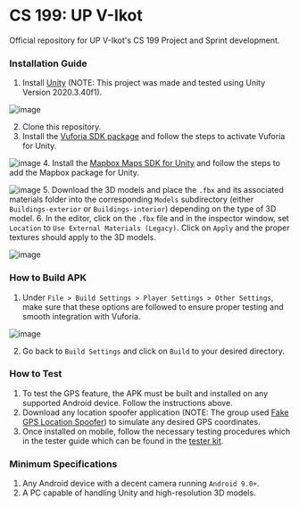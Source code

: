 # CS 199: UP V-Ikot
Official repository for UP V-Ikot's CS 199 Project and Sprint development.

### Installation Guide
1. Install [Unity](https://unity.com/download) (NOTE: This project was made and tested using Unity Version 2020.3.40f1).

![image](https://github.com/UP-V-Ikot/up-v-ikot-repo/assets/99495442/570f52c5-931c-4d32-ba3d-469893c9829e)

2. Clone this repository.
3. Install the [Vuforia SDK package](https://library.vuforia.com/getting-started/getting-started-vuforia-engine-unity) and follow the steps to activate Vuforia for Unity.

![image](https://github.com/UP-V-Ikot/up-v-ikot-repo/assets/99495442/b2d2a3c5-ab0c-4e56-a461-21ebefc26367)
4. Install the [Mapbox Maps SDK for Unity](https://docs.mapbox.com/unity/maps/guides/) and follow the steps to add the Mapbox package for Unity.

![image](https://github.com/UP-V-Ikot/up-v-ikot-repo/assets/91612199/8b3229a1-6e17-4e8e-81c1-0ba770874233)
5. Download the 3D models and place the `.fbx` and its associated materials folder into the corresponding `Models` subdirectory (either `Buildings-exterior` or `Buildings-interior`) depending on the type of 3D model.
6. In the editor, click on the `.fbx` file and in the inspector window, set `Location` to `Use External Materials (Legacy)`. Click on `Apply` and the proper textures should apply to the 3D models.

![image](https://github.com/UP-V-Ikot/up-v-ikot-repo/assets/99495442/c49a2356-2853-4280-963e-8fc13d4bea50)

### How to Build APK
1. Under `File > Build Settings > Player Settings > Other Settings`, make sure that these options are followed to ensure proper testing and smooth integration with Vuforia.

![image](https://github.com/UP-V-Ikot/up-v-ikot-repo/assets/99495442/1505053f-1170-4a25-87bc-5bfd6da86b9d)

2. Go back to `Build Settings` and click on `Build` to your desired directory.

### How to Test 
1. To test the GPS feature, the APK must be built and installed on any supported Android device. Follow the instructions above.
2. Download any location spoofer application (NOTE: The group used [Fake GPS Location Spoofer](https://play.google.com/store/apps/details?id=com.incorporateapps.fakegps.fre&hl=en&gl=US)) to simulate any desired GPS coordinates. 
3. Once installed on mobile, follow the necessary testing procedures which in the tester guide which can be found in the [tester kit](https://tinyurl.com/UPV-IkotTestKitv2).

### Minimum Specifications
1. Any Android device with a decent camera running `Android 9.0+`.
2. A PC capable of handling Unity and high-resolution 3D models.
